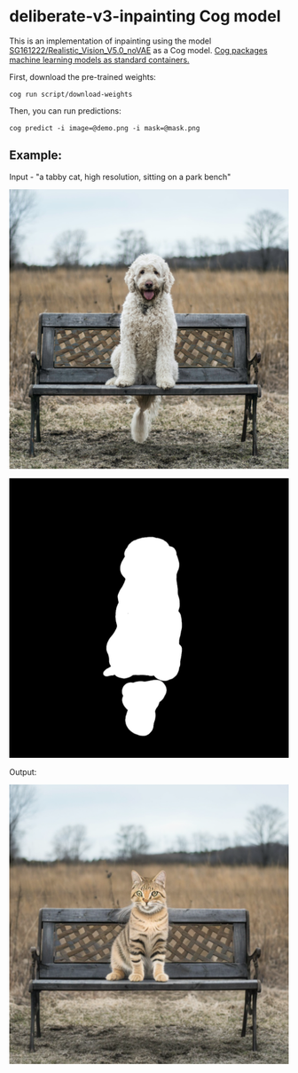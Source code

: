# deliberate-v3-inpainting Cog model

This is an implementation of inpainting using the model [SG161222/Realistic_Vision_V5.0_noVAE]([https://huggingface.co/SG161222/Realistic_Vision_V5.0_noVAE](https://huggingface.co/XpucT/Deliberate/blob/main/Deliberate_v3-inpainting.safetensors)) as a Cog model. [Cog packages machine learning models as standard containers.](https://github.com/replicate/cog)

First, download the pre-trained weights:

    cog run script/download-weights

Then, you can run predictions:

    cog predict -i image=@demo.png -i mask=@mask.png

## Example:

Input - "a tabby cat, high resolution, sitting on a park bench"

![alt text](demo.png)

![alt text](mask.png)

Output:

![alt text](output.png)
